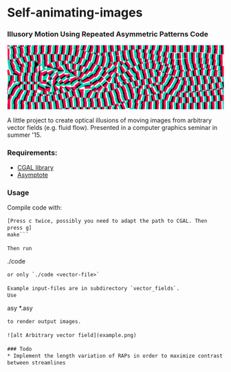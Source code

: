 # Self-animating-images
### Illusory Motion Using Repeated Asymmetric Patterns Code

![Karman vortex street](example2.png)

A little project to create optical illusions of moving images from arbitrary vector fields (e.g. fluid flow).
Presented in a computer graphics seminar in summer '15.

### Requirements:
* [CGAL library](https://www.cgal.org/)
* [Asymptote](http://asymptote.sourceforge.net/)

### Usage
Compile code with:
```ccmake .
[Press c twice, possibly you need to adapt the path to CGAL. Then press g] 
make```

Then run
```
./code
   <Streamline-Distance>
   <RAP-Length>
   <RAP-width>
   <vector-file>
```
or only `./code <vector-file>`

Example input-files are in subdirectory `vector_fields`. 
Use 
```
asy *.asy
```
to render output images.

![alt Arbitrary vector field](example.png)

### Todo
* Implement the length variation of RAPs in order to maximize contrast between streamlines
